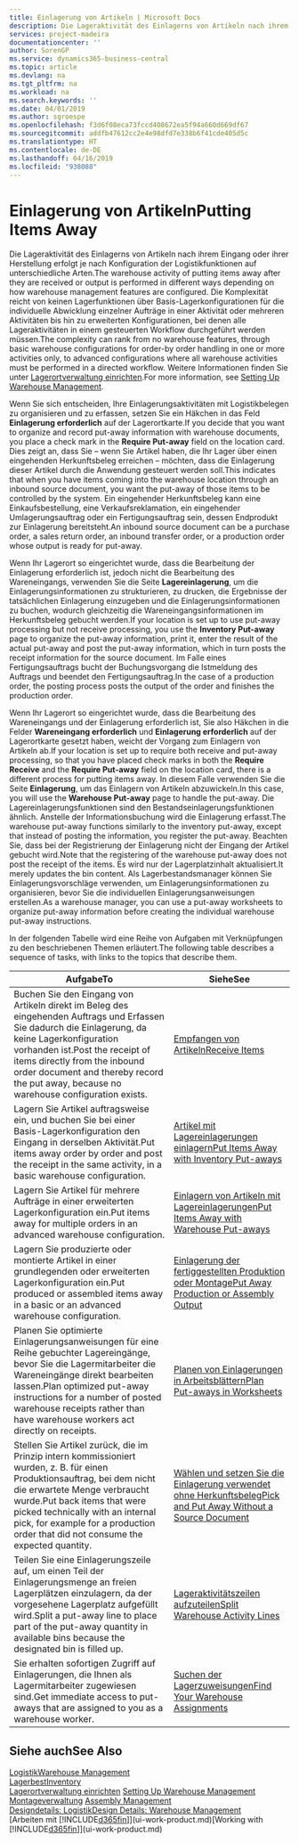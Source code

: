 ```yaml
---
title: Einlagerung von Artikeln | Microsoft Docs
description: Die Lageraktivität des Einlagerns von Artikeln nach ihrem Eingang oder ihrer Herstellung erfolgt je nach Konfiguration der Logistikfunktionen auf unterschiedliche Arten.
services: project-madeira
documentationcenter: ''
author: SorenGP
ms.service: dynamics365-business-central
ms.topic: article
ms.devlang: na
ms.tgt_pltfrm: na
ms.workload: na
ms.search.keywords: ''
ms.date: 04/01/2019
ms.author: sgroespe
ms.openlocfilehash: f3d6f08eca73fccd408672ea5f94a660d669df67
ms.sourcegitcommit: addfb47612cc2e4e98dfd7e338b6f41cde405d5c
ms.translationtype: HT
ms.contentlocale: de-DE
ms.lasthandoff: 04/16/2019
ms.locfileid: "938088"
---
```

# <a name="putting-items-away"></a><span data-ttu-id="b434f-103">Einlagerung von Artikeln</span><span class="sxs-lookup"><span data-stu-id="b434f-103">Putting Items Away</span></span>
<span data-ttu-id="b434f-104">Die Lageraktivität des Einlagerns von Artikeln nach ihrem Eingang oder ihrer Herstellung erfolgt je nach Konfiguration der Logistikfunktionen auf unterschiedliche Arten.</span><span class="sxs-lookup"><span data-stu-id="b434f-104">The warehouse activity of putting items away after they are received or output is performed in different ways depending on how warehouse management features are configured.</span></span> <span data-ttu-id="b434f-105">Die Komplexität reicht von keinen Lagerfunktionen über Basis-Lagerkonfigurationen für die individuelle Abwicklung einzelner Aufträge in einer Aktivität oder mehreren Aktivitäten bis hin zu erweiterten Konfigurationen, bei denen alle Lageraktivitäten in einem gesteuerten Workflow durchgeführt werden müssen.</span><span class="sxs-lookup"><span data-stu-id="b434f-105">The complexity can rank from no warehouse features, through basic warehouse configurations for order-by order handling in one or more activities only, to advanced configurations where all warehouse activities must be performed in a directed workflow.</span></span> <span data-ttu-id="b434f-106">Weitere Informationen finden Sie unter [Lagerortverwaltung einrichten](warehouse-setup-warehouse.md).</span><span class="sxs-lookup"><span data-stu-id="b434f-106">For more information, see [Setting Up Warehouse Management](warehouse-setup-warehouse.md).</span></span>

<span data-ttu-id="b434f-107">Wenn Sie sich entscheiden, Ihre Einlagerungsaktivitäten mit Logistikbelegen zu organisieren und zu erfassen, setzen Sie ein Häkchen in das Feld **Einlagerung erforderlich** auf der Lagerortkarte.</span><span class="sxs-lookup"><span data-stu-id="b434f-107">If you decide that you want to organize and record put-away information with warehouse documents, you place a check mark in the **Require Put-away** field on the location card.</span></span> <span data-ttu-id="b434f-108">Dies zeigt an, dass Sie – wenn Sie Artikel haben, die Ihr Lager über einen eingehenden Herkunftsbeleg erreichen – möchten, dass die Einlagerung dieser Artikel durch die Anwendung gesteuert werden soll.</span><span class="sxs-lookup"><span data-stu-id="b434f-108">This indicates that when you have items coming into the warehouse location through an inbound source document, you want the put-away of those items to be controlled by the system.</span></span> <span data-ttu-id="b434f-109">Ein eingehender Herkunftsbeleg kann eine Einkaufsbestellung, eine Verkaufsreklamation, ein eingehender Umlagerungsauftrag oder ein Fertigungsauftrag sein, dessen Endprodukt zur Einlagerung bereitsteht.</span><span class="sxs-lookup"><span data-stu-id="b434f-109">An inbound source document can be a purchase order, a sales return order, an inbound transfer order, or a production order whose output is ready for put-away.</span></span>  

<span data-ttu-id="b434f-110">Wenn Ihr Lagerort so eingerichtet wurde, dass die Bearbeitung der Einlagerung erforderlich ist, jedoch nicht die Bearbeitung des Wareneingangs, verwenden Sie die Seite **Lagereinlagerung**, um die Einlagerungsinformationen zu strukturieren, zu drucken, die Ergebnisse der tatsächlichen Einlagerung einzugeben und die Einlagerungsinformationen zu buchen, wodurch gleichzeitig die Wareneingangsinformationen im Herkunftsbeleg gebucht werden.</span><span class="sxs-lookup"><span data-stu-id="b434f-110">If your location is set up to use put-away processing but not receive processing, you use the **Inventory Put-away** page to organize the put-away information, print it, enter the result of the actual put-away and post the put-away information, which in turn posts the receipt information for the source document.</span></span> <span data-ttu-id="b434f-111">Im Falle eines Fertigungsauftrags bucht der Buchungsvorgang die Istmeldung des Auftrags und beendet den Fertigungsauftrag.</span><span class="sxs-lookup"><span data-stu-id="b434f-111">In the case of a production order, the posting process posts the output of the order and finishes the production order.</span></span>

<span data-ttu-id="b434f-112">Wenn Ihr Lagerort so eingerichtet wurde, dass die Bearbeitung des Wareneingangs und der Einlagerung erforderlich ist, Sie also Häkchen in die Felder **Wareneingang erforderlich** und **Einlagerung erforderlich** auf der Lagerortkarte gesetzt haben, weicht der Vorgang zum Einlagern von Artikeln ab.</span><span class="sxs-lookup"><span data-stu-id="b434f-112">If your location is set up to require both receive and put-away processing, so that you have placed check marks in both the **Require Receive** and the **Require Put-away** field on the location card, there is a different process for putting items away.</span></span> <span data-ttu-id="b434f-113">In diesem Falle verwenden Sie die Seite **Einlagerung**, um das Einlagern von Artikeln abzuwickeln.</span><span class="sxs-lookup"><span data-stu-id="b434f-113">In this case, you will use the **Warehouse Put-away** page to handle the put-away.</span></span> <span data-ttu-id="b434f-114">Die Lagereinlagerungsfunktionen sind den Bestandseinlagerungsfunktionen ähnlich. Anstelle der Informationsbuchung wird die Einlagerung erfasst.</span><span class="sxs-lookup"><span data-stu-id="b434f-114">The warehouse put-away functions similarly to the inventory put-away, except that instead of posting the information, you register the put-away.</span></span> <span data-ttu-id="b434f-115">Beachten Sie, dass bei der Registrierung der Einlagerung nicht der Eingang der Artikel gebucht wird.</span><span class="sxs-lookup"><span data-stu-id="b434f-115">Note that the registering of the warehouse put-away does not post the receipt of the items.</span></span> <span data-ttu-id="b434f-116">Es wird nur der Lagerplatzinhalt aktualisiert.</span><span class="sxs-lookup"><span data-stu-id="b434f-116">It merely updates the bin content.</span></span> <span data-ttu-id="b434f-117">Als Lagerbestandsmanager können Sie Einlagerungsvorschläge verwenden, um Einlagerungsinformationen zu organisieren, bevor Sie die individuellen Einlagerungsanweisungen erstellen.</span><span class="sxs-lookup"><span data-stu-id="b434f-117">As a warehouse manager, you can use a put-away worksheets to organize put-away information before creating the individual warehouse put-away instructions.</span></span>

<span data-ttu-id="b434f-118">In der folgenden Tabelle wird eine Reihe von Aufgaben mit Verknüpfungen zu den beschriebenen Themen erläutert.</span><span class="sxs-lookup"><span data-stu-id="b434f-118">The following table describes a sequence of tasks, with links to the topics that describe them.</span></span>   

|<span data-ttu-id="b434f-119">**Aufgabe**</span><span class="sxs-lookup"><span data-stu-id="b434f-119">**To**</span></span>|<span data-ttu-id="b434f-120">**Siehe**</span><span class="sxs-lookup"><span data-stu-id="b434f-120">**See**</span></span>|  
|------------|-------------|  
|<span data-ttu-id="b434f-121">Buchen Sie den Eingang von Artikeln direkt im Beleg des eingehenden Auftrags und Erfassen Sie dadurch die Einlagerung, da keine Lagerkonfiguration vorhanden ist.</span><span class="sxs-lookup"><span data-stu-id="b434f-121">Post the receipt of items directly from the inbound order document and thereby record the put away, because no warehouse configuration exists.</span></span>|[<span data-ttu-id="b434f-122">Empfangen von Artikeln</span><span class="sxs-lookup"><span data-stu-id="b434f-122">Receive Items</span></span>](warehouse-how-receive-items.md)|  
|<span data-ttu-id="b434f-123">Lagern Sie Artikel auftragsweise ein, und buchen Sie bei einer Basis-Lagerkonfiguration den Eingang in derselben Aktivität.</span><span class="sxs-lookup"><span data-stu-id="b434f-123">Put items away order by order and post the receipt in the same activity, in a basic warehouse configuration.</span></span>|[<span data-ttu-id="b434f-124">Artikel mit Lagereinlagerungen einlagern</span><span class="sxs-lookup"><span data-stu-id="b434f-124">Put Items Away with Inventory Put-aways</span></span>](warehouse-how-to-put-items-away-with-inventory-put-aways.md)|  
|<span data-ttu-id="b434f-125">Lagern Sie Artikel für mehrere Aufträge in einer erweiterten Lagerkonfiguration ein.</span><span class="sxs-lookup"><span data-stu-id="b434f-125">Put items away for multiple orders in an advanced warehouse configuration.</span></span>|[<span data-ttu-id="b434f-126">Einlagern von Artikeln mit Lagereinlagerungen</span><span class="sxs-lookup"><span data-stu-id="b434f-126">Put Items Away with Warehouse Put-aways</span></span>](warehouse-how-to-put-items-away-with-warehouse-put-aways.md)|  
|<span data-ttu-id="b434f-127">Lagern Sie produzierte oder montierte Artikel in einer grundlegenden oder erweiterten Lagerkonfiguration ein.</span><span class="sxs-lookup"><span data-stu-id="b434f-127">Put produced or assembled items away in a basic or an advanced warehouse configuration.</span></span>|[<span data-ttu-id="b434f-128">Einlagerung der fertiggestellten Produktion oder Montage</span><span class="sxs-lookup"><span data-stu-id="b434f-128">Put Away Production or Assembly Output</span></span>](warehouse-how-to-put-away-production-output.md)|
|<span data-ttu-id="b434f-129">Planen Sie optimierte Einlagerungsanweisungen für eine Reihe gebuchter Lagereingänge, bevor Sie die Lagermitarbeiter die Wareneingänge direkt bearbeiten lassen.</span><span class="sxs-lookup"><span data-stu-id="b434f-129">Plan optimized put-away instructions for a number of posted warehouse receipts rather than have warehouse workers act directly on receipts.</span></span>|[<span data-ttu-id="b434f-130">Planen von Einlagerungen in Arbeitsblättern</span><span class="sxs-lookup"><span data-stu-id="b434f-130">Plan Put-aways in Worksheets</span></span>](warehouse-how-to-plan-put-aways-in-worksheets.md)|  
|<span data-ttu-id="b434f-131">Stellen Sie Artikel zurück, die im Prinzip intern kommissioniert wurden, z. B. für einen Produktionsauftrag, bei dem nicht die erwartete Menge verbraucht wurde.</span><span class="sxs-lookup"><span data-stu-id="b434f-131">Put back items that were picked technically with an internal pick, for example for a production order that did not consume the expected quantity.</span></span>|[<span data-ttu-id="b434f-132">Wählen und setzen Sie die Einlagerung verwendet ohne Herkunftsbeleg</span><span class="sxs-lookup"><span data-stu-id="b434f-132">Pick and Put Away Without a Source Document</span></span>](warehouse-how-to-create-put-aways-from-internal-put-aways.md)|
|<span data-ttu-id="b434f-133">Teilen Sie eine Einlagerungszeile auf, um einen Teil der Einlagerungsmenge an freien Lagerplätzen einzulagern, da der vorgesehene Lagerplatz aufgefüllt wird.</span><span class="sxs-lookup"><span data-stu-id="b434f-133">Split a put-away line to place part of the put-away quantity in available bins because the designated bin is filled up.</span></span>|[<span data-ttu-id="b434f-134">Lageraktivitätszeilen aufzuteilen</span><span class="sxs-lookup"><span data-stu-id="b434f-134">Split Warehouse Activity Lines</span></span>](warehouse-how-to-split-warehouse-activity-lines.md)|
|<span data-ttu-id="b434f-135">Sie erhalten sofortigen Zugriff auf Einlagerungen, die Ihnen als Lagermitarbeiter zugewiesen sind.</span><span class="sxs-lookup"><span data-stu-id="b434f-135">Get immediate access to put-aways that are assigned to you as a warehouse worker.</span></span>|[<span data-ttu-id="b434f-136">Suchen der Lagerzuweisungen</span><span class="sxs-lookup"><span data-stu-id="b434f-136">Find Your Warehouse Assignments</span></span>](warehouse-how-to-find-your-warehouse-assignments.md)|    

## <a name="see-also"></a><span data-ttu-id="b434f-137">Siehe auch</span><span class="sxs-lookup"><span data-stu-id="b434f-137">See Also</span></span>  
[<span data-ttu-id="b434f-138">Logistik</span><span class="sxs-lookup"><span data-stu-id="b434f-138">Warehouse Management</span></span>](warehouse-manage-warehouse.md)  
[<span data-ttu-id="b434f-139">Lagerbest</span><span class="sxs-lookup"><span data-stu-id="b434f-139">Inventory</span></span>](inventory-manage-inventory.md)  
<span data-ttu-id="b434f-140">[Lagerortverwaltung einrichten](warehouse-setup-warehouse.md)   </span><span class="sxs-lookup"><span data-stu-id="b434f-140">[Setting Up Warehouse Management](warehouse-setup-warehouse.md)   </span></span>  
<span data-ttu-id="b434f-141">[Montageverwaltung](assembly-assemble-items.md)  </span><span class="sxs-lookup"><span data-stu-id="b434f-141">[Assembly Management](assembly-assemble-items.md)  </span></span>  
[<span data-ttu-id="b434f-142">Designdetails: Logistik</span><span class="sxs-lookup"><span data-stu-id="b434f-142">Design Details: Warehouse Management</span></span>](design-details-warehouse-management.md)  
<span data-ttu-id="b434f-143">[Arbeiten mit [!INCLUDE[d365fin](includes/d365fin_md.md)]](ui-work-product.md)</span><span class="sxs-lookup"><span data-stu-id="b434f-143">[Working with [!INCLUDE[d365fin](includes/d365fin_md.md)]](ui-work-product.md)</span></span>  
